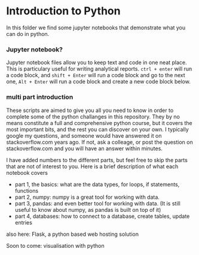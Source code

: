 # Introduction to Python

In this folder we find some jupyter notebooks that demonstrate
what you can do in python.
 
### Jupyter notebook?
Jupyter notebook files
allow you to keep text and code in one neat place.
This is particulary useful for writing analytical reports.
`ctrl + enter` will run a code block, and `shift + Enter` will run a code
block and go to the next one, `Alt + Enter` will run a code block and
create a new code block below.

### multi part introduction

These scripts are aimed to give you all you need to know in order to complete
some of the python challanges in this repository. They by no means constitute
a full and comprehensive python course, but it covers the most important bits,
and the rest you can discover on your own. I typically google my questions,
and someone would have answered it on stackoverflow.com years ago. If not, ask
a colleage, or post the question on stackoverflow.com and you will have an answer
within minutes.

I have added numbers to the different parts, but feel free to skip the parts that
are not of interest to you. Here is a brief description of what each notebook covers

- part 1, the basics: what are the data types, for loops, if statements, functions
- part 2, numpy: numpy is a great tool for working with data.
- part 3, pandas: and even better tool for working with data. (It is still useful to know about numpy, as pandas is built on top of it)
- part 4, databases: how to connect to a database, create tables, update entries

also here: Flask, a python based web hosting solution

Soon to come: visualisation with python